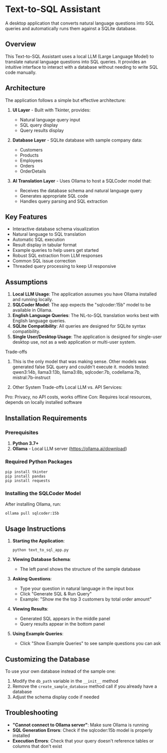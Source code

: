 # Text-to-SQL Assistant

A desktop application that converts natural language questions into SQL queries and automatically runs them against a SQLite database.

## Overview

This Text-to-SQL Assistant uses a local LLM (Large Language Model) to translate natural language questions into SQL queries. It provides an intuitive interface to interact with a database without needing to write SQL code manually.

## Architecture

The application follows a simple but effective architecture:

1. **UI Layer** - Built with Tkinter, provides:
   - Natural language query input
   - SQL query display
   - Query results display

2. **Database Layer** - SQLite database with sample company data:
   - Customers
   - Products
   - Employees
   - Orders
   - OrderDetails

3. **AI Translation Layer** - Uses Ollama to host a SQLCoder model that:
   - Receives the database schema and natural language query
   - Generates appropriate SQL code
   - Handles query parsing and SQL extraction


## Key Features

- Interactive database schema visualization
- Natural language to SQL translation
- Automatic SQL execution
- Result display in tabular format
- Example queries to help users get started
- Robust SQL extraction from LLM responses
- Common SQL issue correction
- Threaded query processing to keep UI responsive

## Assumptions

1. **Local LLM Usage**: The application assumes you have Ollama installed and running locally.
2. **SQLCoder Model**: The app expects the "sqlcoder:15b" model to be available in Ollama.
3. **English Language Queries**: The NL-to-SQL translation works best with English language queries.
4. **SQLite Compatibility**: All queries are designed for SQLite syntax compatibility.
5. **Single User/Desktop Usage**: The application is designed for single-user desktop use, not as a web application or multi-user system.

Trade-offs
1. This is the only model that was making sense. Other models was generated false SQL query and couldn't execute it.
models tested: qwen3:14b, llama3:13b, llama3:8b, sqlcoder:7b, codellama:7b, mistral:7b-instruct

2. Other System Trade-offs
Local LLM vs. API Services:
 
Pro: Privacy, no API costs, works offline
Con: Requires local resources, depends on locally installed software
## Installation Requirements

### Prerequisites

1. **Python 3.7+**
2. **Ollama** - Local LLM server (https://ollama.ai/download)

### Required Python Packages

```
pip install tkinter
pip install pandas
pip install requests
```

### Installing the SQLCoder Model

After installing Ollama, run:

```
ollama pull sqlcoder:15b
```

## Usage Instructions

1. **Starting the Application**:
   ```
   python text_to_sql_app.py
   ```

2. **Viewing Database Schema**:
   - The left panel shows the structure of the sample database

3. **Asking Questions**:
   - Type your question in natural language in the input box
   - Click "Generate SQL & Run Query"
   - Example: "Show me the top 3 customers by total order amount"

4. **Viewing Results**:
   - Generated SQL appears in the middle panel
   - Query results appear in the bottom panel

5. **Using Example Queries**:
   - Click "Show Example Queries" to see sample questions you can ask

## Customizing the Database

To use your own database instead of the sample one:

1. Modify the `db_path` variable in the `__init__` method
2. Remove the `create_sample_database` method call if you already have a database
3. Adjust the schema display code if needed

## Troubleshooting

- **"Cannot connect to Ollama server"**: Make sure Ollama is running
- **SQL Generation Errors**: Check if the sqlcoder:15b model is properly installed
- **Execution Errors**: Check that your query doesn't reference tables or columns that don't exist
